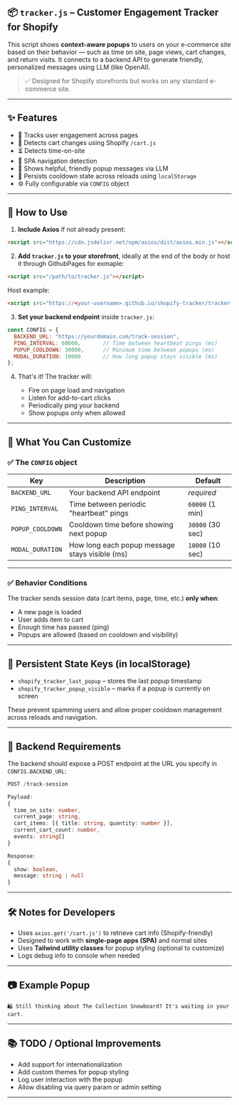 ## 📦 `tracker.js` – Customer Engagement Tracker for Shopify

This script shows **context-aware popups** to users on your e-commerce site based on their behavior — such as time on site, page views, cart changes, and return visits. It connects to a backend API to generate friendly, personalized messages using LLM (like OpenAI).

> ✅ Designed for Shopify storefronts but works on any standard e-commerce site.

---

## ✨ Features

* 🧠 Tracks user engagement across pages
* 🛒 Detects cart changes using Shopify `/cart.js`
* ⏳ Detects time-on-site
* 🧭 SPA navigation detection
* 💬 Shows helpful, friendly popup messages via LLM
* 🍪 Persists cooldown state across reloads using `localStorage`
* ⚙️ Fully configurable via `CONFIG` object

---

## 🚀 How to Use

1. **Include Axios** if not already present:

```html
<script src="https://cdn.jsdelivr.net/npm/axios/dist/axios.min.js"></script>
```

2. **Add `tracker.js` to your storefront**, ideally at the end of the body or host it through GithubPages for exmaple:

```html
<script src="/path/to/tracker.js"></script>
```
Host example:
```html
<script src="https://<your-username>.github.io/shopify-tracker/tracker.js" defer></script>
```

3. **Set your backend endpoint** inside `tracker.js`:

```js
const CONFIG = {
  BACKEND_URL: "https://yourdomain.com/track-session",
  PING_INTERVAL: 60000,       // Time between heartbeat pings (ms)
  POPUP_COOLDOWN: 30000,      // Minimum time between popups (ms)
  MODAL_DURATION: 10000       // How long popup stays visible (ms)
};
```

4. That's it! The tracker will:

   * Fire on page load and navigation
   * Listen for add-to-cart clicks
   * Periodically ping your backend
   * Show popups only when allowed

---

## 🧩 What You Can Customize

### ✅ The `CONFIG` object

| Key              | Description                                    | Default          |
| ---------------- | ---------------------------------------------- | ---------------- |
| `BACKEND_URL`    | Your backend API endpoint                      | *required*       |
| `PING_INTERVAL`  | Time between periodic "heartbeat" pings        | `60000` (1 min)  |
| `POPUP_COOLDOWN` | Cooldown time before showing next popup        | `30000` (30 sec) |
| `MODAL_DURATION` | How long each popup message stays visible (ms) | `10000` (10 sec) |

---

### ✅ Behavior Conditions

The tracker sends session data (cart items, page, time, etc.) **only when**:

* A new page is loaded
* User adds item to cart
* Enough time has passed (ping)
* Popups are allowed (based on cooldown and visibility)

---

## 💾 Persistent State Keys (in localStorage)

* `shopify_tracker_last_popup` – stores the last popup timestamp
* `shopify_tracker_popup_visible` – marks if a popup is currently on screen

These prevent spamming users and allow proper cooldown management across reloads and navigation.

---

## 🧪 Backend Requirements

The backend should expose a POST endpoint at the URL you specify in `CONFIG.BACKEND_URL`:

```ts
POST /track-session

Payload:
{
  time_on_site: number,
  current_page: string,
  cart_items: [{ title: string, quantity: number }],
  current_cart_count: number,
  events: string[]
}

Response:
{
  show: boolean,
  message: string | null
}
```

---

## 🛠 Notes for Developers

* Uses `axios.get('/cart.js')` to retrieve cart info (Shopify-friendly)
* Designed to work with **single-page apps (SPA)** and normal sites
* Uses **Tailwind utility classes** for popup styling (optional to customize)
* Logs debug info to console when needed

---

## 📷 Example Popup

```text
🛍️ Still thinking about The Collection Snowboard? It's waiting in your cart.
```

---

## 📚 TODO / Optional Improvements

* Add support for internationalization
* Add custom themes for popup styling
* Log user interaction with the popup
* Allow disabling via query param or admin setting

---
